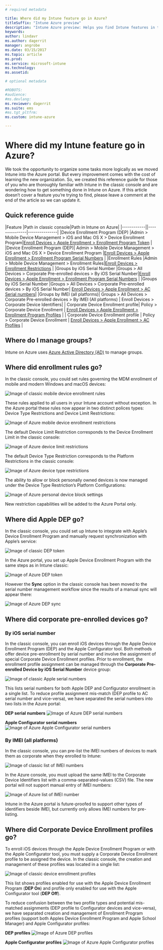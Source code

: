 ```yaml
---
# required metadata

title: Where did my Intune feature go in Azure?
titleSuffix: "Intune Azure preview"
description: "Intune Azure preview: Helps you find Intune features in the Azure console"
keywords:
author: lindavr
ms.author: dagerrit
manager: angrobe
ms.date: 03/15/2017
ms.topic: article
ms.prod:
ms.service: microsoft-intune
ms.technology:
ms.assetid:

# optional metadata

#ROBOTS:
#audience:
#ms.devlang:
ms.reviewer: dagerrit
ms.suite: ems
#ms.tgt_pltfrm:
ms.custom: intune-azure

---
```

# Where did my Intune feature go in Azure?
We took the opportunity to organize some tasks more logically as we moved Intune into the Azure portal. But every improvement comes with the cost of learning the new organization. So, we created this reference guide for those of you who are thoroughly familiar with Intune in the classic console and are wondering how to get something done in Intune on Azure. If this article doesn’t cover a feature you’re trying to find, please leave a comment at the end of the article so we can update it.
## Quick reference guide
|Feature |Path in classic console|Path in Intune on Azure|
|------------||---------------|---------------|
|Device Enrollment Program (DEP) |Admin > Mobile Device Management > iOS and Mac OS X > Device Enrollment Program|[Enroll Devices > Apple Enrollment > Enrollment Program Token](#where-did-apple-dep-go) |
|Device Enrollment Program (DEP)| Admin > Mobile Device Management > iOS and Mac OS X > Device Enrollment Program |[Enroll Devices > Apple Enrollment > Enrollment Program Serial Numbers](#where-did-apple-dep-go) |
|Enrollment Rules |Admin > Mobile Device Management > Enrollment Rules|[Enroll Devices > Enrollment Restrictions](#where-did-enrollment-rules-go) |
|Groups by iOS Serial Number |Groups > All Devices > Corporate Pre-enrolled devices > By iOS Serial Number|[Enroll Devices > Apple Enrollment > Enrollment Program Serial Numbers](#where-did-corporate-pre-enrolled-devices-go) |
|Groups by iOS Serial Number |Groups > All Devices > Corporate Pre-enrolled devices > By iOS Serial Number| [Enroll Devices > Apple Enrollment > AC Serial numbers](#where-did-corporate-pre-enrolled-devices-go)|
|Groups by IMEI (all platforms)| Groups > All Devices > Corporate Pre-enrolled devices > By IMEI (All platforms) | Enroll Devices > Corporate Device Identifiers|
| Corporate Device Enrollment profile| Policy > Corporate Device Enrollment | [Enroll Devices > Apple Enrollment > Enrollment Program Profiles](#where-did-corporate-pre-enrolled-devices-go) |
| Corporate Device Enrollment profile | Policy > Corporate Device Enrollment | [Enroll Devices > Apple Enrollment > AC Profiles](#where-did-corporate-pre-enrolled-devices-go) |


## Where do I manage groups?
Intune on Azure uses [Azure Active Directory (AD)](https://docs.microsoft.com/en-us/azure/active-directory/active-directory-groups-create-azure-portal) to manage groups.

## Where did enrollment rules go?
In the classic console, you could set rules governing the MDM enrollment of mobile and modern Windows and macOS devices:

![Image of classic mobile device enrollment rules](./media/ui-changes/01-classic-rules.png)

These rules applied to all users in your Intune account without exception. In the Azure portal these rules now appear in two distinct polices types: Device Type Restrictions and Device Limit Restrictions:

![Image of Azure mobile device enrollment restrictions](./media/ui-changes/02-azure-enroll-restrictions.png)

The default Device Limit Restriction corresponds to the Device Enrollment Limit in the classic console:

![Image of Azure device limit restrictions](./media/ui-changes/03-azure-device-limit.png)

The default Device Type Restriction corresponds to the Platform Restrictions in the classic console:

![Image of Azure device type restrictions](./media/ui-changes/04-azure-platform-restrictions.png)

The ability to allow or block personally owned devices is now managed under the Device Type Restriction’s Platform Configurations:

![Image of Azure personal device block settings](./media/ui-changes/05-azure-personal-block.png)

New restriction capabilities will be added to the Azure Portal only.

## Where did Apple DEP go?
In the classic console, you could set up Intune to integrate with Apple’s Device Enrollment Program and manually request synchronization with Apple’s service:

![Image of classic DEP token](./media/ui-changes/06-classic-dep-token.png)

In the Azure portal, you set up Apple Device Enrollment Program with the same steps as in Intune classic:

![Image of Azure DEP token](./media/ui-changes/07-azure-dep-token.png)

However the **Sync** option in the classic console has been moved to the serial number management workflow since the results of a manual sync will appear there:

![Image of Azure DEP sync](./media/ui-changes/08-azure-dep-sync.png)

## Where did corporate pre-enrolled devices go?
### By iOS serial number
In the classic console, you can enroll iOS devices through the Apple Device Enrollment Program (DEP) and the Apple Configurator tool. Both methods offer device pre-enrollment by serial number and involve the assignment of special Corporate Device Enrollment profiles. Prior to enrollment, the enrollment profile assignment can be managed through the **Corporate Pre-enrolled Device by iOS Serial Number** device group:

![Image of classic Apple serial numbers](./media/ui-changes/09-classic-apple-serials.png)

This lists serial numbers for both Apple DEP and Configurator enrollment in a single list. To reduce profile assignment mis-match (DEP profile to AC serial number and vice-versa), we have separated the serial numbers into two lists in the Azure portal:

**DEP serial numbers**
![Image of Azure DEP serial numbers](./media/ui-changes/10-azure-dep-serials.png)

**Apple Configurator serial numbers**
![Image of Azure Apple Configurator serial numbers](./media/ui-changes/11-azure-ac-serials.png)

### By IMEI (all platforms)

In the classic console, you can pre-list the IMEI numbers of devices to mark them as corporate when they enrolled to Intune:

![Image of classic list of IMEI numbers](./media/ui-changes/12-classic-corp-imei.png)

In the Azure console, you must upload the same IMEI to the Corporate Device Identifiers list with a comma-separated-values (CSV) file. The new portal will not support manual entry of IMEI numbers:

![Image of Azure list of IMEI number](./media/ui-changes/13-azure-corp-imei.png)

Intune in the Azure portal is future-proofed to support other types of identifiers beside IMEI, but currently only allows IMEI numbers for pre-listing.

## Where did Corporate Device Enrollment profiles go?
To enroll iOS devices through the Apple Device Enrollment Program or with the Apple Configurator tool, you must supply a Corporate Device Enrollment profile to be assigned the device. In the classic console, the creation and management of these profiles was located in a single list:

![Image of classic device enrollment profiles](./media/ui-changes/14-classic-corp-profiles.png)

This list shows profiles enabled for use with the Apple Device Enrollment Program (**DEP On**) and profile only enabled for use with the Apple Configurator tool (**DEP Off**).

To reduce confusion between the two profile types and potential mis-matched assignments (DEP profile to Configurator devices and vice-versa), we have separated creation and management of Enrollment Program profiles (support both Apples Device Enrollment Program and Apple School Manager) and Apple Configurator profiles:

**DEP profiles**
![Image of Azure DEP profiles](./media/ui-changes/15-azure-dep-profiles.png)

**Apple Configurator profiles**
![Image of Azure Apple Configurator profiles](./media/ui-changes/16-azure-ac-profiles.png)
